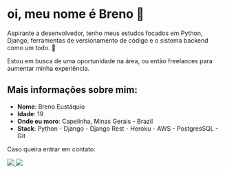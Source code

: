 # oi, meu nome é Breno &#129327;


Aspirante a desenvolvedor, tenho meus estudos focados em Python, Django, ferramentas de versionamento de código e o sistema backend como um todo. &#128013;


Estou em busca de uma oportunidade na área, ou então freelances para aumentar minha experiência.


## Mais informações sobre mim:

* **Nome**: Breno Eustáquio
* **Idade**: 19
* **Onde eu moro**: Capelinha, Minas Gerais - Brazil
* **Stack**: Python - Django - Django Rest - Heroku - AWS - PostgresSQL - Git

Caso queira entrar em contato: <div>

<a href ='mailto:brenocastro.programador@gmail.com'> <img src="https://img.shields.io/badge/Gmail-D14836?style=for-the-badge&logo=gmail&logoColor=white" target="_blank">
</a>
<a href="https://www.linkedin.com/in/breno-eust%C3%A1quio//" target="_blank"><img src="https://img.shields.io/badge/-LinkedIn-%230077B5?style=for-the-badge&logo=linkedin&logoColor=white" target="_blank">
</a> 
 


     
